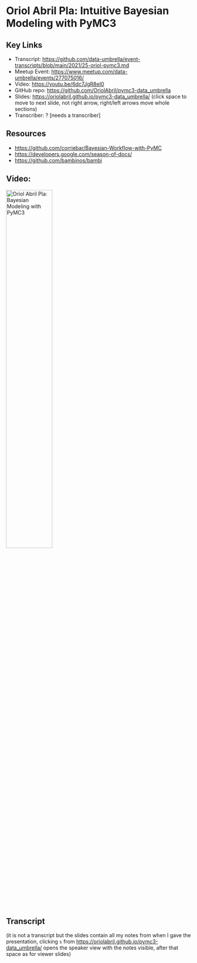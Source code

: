 # Oriol Abril Pla:  Intuitive Bayesian Modeling with PyMC3

## Key Links
- Transcript:  https://github.com/data-umbrella/event-transcripts/blob/main/2021/25-oriol-pymc3.md
- Meetup Event:  https://www.meetup.com/data-umbrella/events/277075016/
- Video:  https://youtu.be/6dc7JgR8eI0
- GitHub repo:  https://github.com/OriolAbril/pymc3-data_umbrella
- Slides:  https://oriolabril.github.io/pymc3-data_umbrella/ (click space to move to next slide, not right arrow, right/left arrows move whole sections)
- Transcriber:  ? [needs a transcriber]

## Resources
- https://github.com/corriebar/Bayesian-Workflow-with-PyMC
- https://developers.google.com/season-of-docs/
- https://github.com/bambinos/bambi


## Video: 

<a href="http://www.youtube.com/watch?feature=player_embedded&v=6dc7JgR8eI0" target="_blank"><img src="http://img.youtube.com/vi/6dc7JgR8eI0/0.jpg" 
alt="Oriol Abril Pla: Bayesian Modeling with PyMC3" width="50%" /></a>

## Transcript
(it is not a transcript but the slides contain all my notes from when I gave the presentation, clicking `s` from https://oriolabril.github.io/pymc3-data_umbrella/ opens the speaker view with the notes visible, after that space as for viewer slides)
